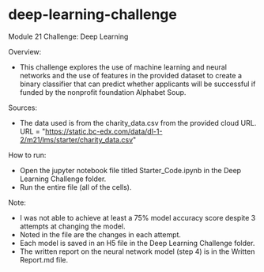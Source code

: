 # deep-learning-challenge
Module 21 Challenge: Deep Learning

Overview:
- This challenge explores the use of machine learning and neural networks and the use of features in the provided dataset to create a binary classifier that can predict whether applicants will be successful if funded by the nonprofit foundation Alphabet Soup.

Sources:
- The data used is from the charity_data.csv from the provided cloud URL.
URL = "https://static.bc-edx.com/data/dl-1-2/m21/lms/starter/charity_data.csv"

How to run:
- Open the jupyter notebook file titled Starter_Code.ipynb in the Deep Learning Challenge folder.
- Run the entire file (all of the cells).

Note:
- I was not able to achieve at least a 75% model accuracy score despite 3 attempts at changing the model.
- Noted in the file are the changes in each attempt.
- Each model is saved in an H5 file in the Deep Learning Challenge folder.
- The written report on the neural network model (step 4) is in the Written Report.md file.